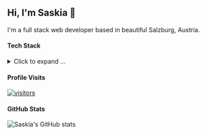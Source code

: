 ## Hi, I'm Saskia 👋

I'm a full stack web developer based in beautiful Salzburg, Austria.

#### Tech Stack
<details>
<summary>Click to expand ...</summary>

<h4>Languages</h4>
<img src="https://img.shields.io/badge/-PHP-8892BF?style=for-the-badge&labelColor=black&logo=php&logoColor=8892BF" alt="PHP Badge"/>
<img src="https://img.shields.io/badge/-JavaScript-F7DF1E?style=for-the-badge&labelColor=black&logo=javascript&logoColor=F7DF1E" alt="JavaScript Badge" />
<img src="https://img.shields.io/badge/-Typescript-3178C6?style=for-the-badge&labelColor=black&logo=typescript&logoColor=3178C6" alt="TypeScript Badge" />

<h4>Frameworks</h4>
<img src="https://img.shields.io/badge/-Symfony-000000?style=for-the-badge&labelColor=black&logo=symfony&logoColor=FFFFFF" alt="Symfony Badge" />
<img src="https://img.shields.io/badge/-React-61DBFB?style=for-the-badge&labelColor=black&logo=react&logoColor=61DBFB" alt="React Badge" />
<img src="https://img.shields.io/badge/-Angular-DD0031?style=for-the-badge&labelColor=black&logo=angular&logoColor=DD0031" alt="Angular Badge" />
  
<h4>Database</h4>
<img src="https://img.shields.io/badge/-MariaDB-003545?style=for-the-badge&labelColor=black&logo=mariadb&logoColor=003545" alt="MariaDB Badge" />
<img src="https://img.shields.io/badge/-Redis-DC382D?style=for-the-badge&labelColor=black&logo=redis&logoColor=DC382D" alt="Redis" />
  
<h4>Dev Ops</h4>
<img src="https://img.shields.io/badge/-Jenkins-D24939?style=for-the-badge&labelColor=black&logo=jenkins&logoColor=D24939" alt="Jenkins Badge" />
<img src="https://img.shields.io/badge/-Docker-2496ED?style=for-the-badge&labelColor=black&logo=docker&logoColor=2496ED" alt="Docker Badge" />
<img src="https://img.shields.io/badge/-Vagrant-1868F2?style=for-the-badge&labelColor=black&logo=vagrant&logoColor=1868F2" alt="Vagrant Badge" />
</details>

#### Profile Visits
[![visitors](https://visitor-badge.glitch.me/badge?page_id=saskiaschild.saskiaschild)](#)

#### GitHub Stats
![Saskia's GitHub stats](https://github-readme-stats.vercel.app/api?username=saskiaschild&show_icons=true&theme=radical)
